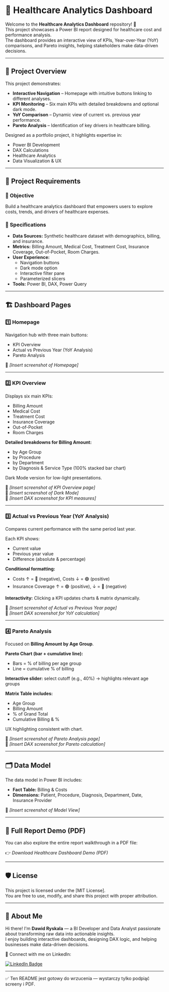 # 🏥 Healthcare Analytics Dashboard

Welcome to the **Healthcare Analytics Dashboard** repository! 🚀  
This project showcases a Power BI report designed for healthcare cost and performance analysis.  
The dashboard provides an interactive view of KPIs, Year-over-Year (YoY) comparisons, and Pareto insights, helping stakeholders make data-driven decisions.

---

## 📘 Project Overview

This project demonstrates:

- **Interactive Navigation** – Homepage with intuitive buttons linking to different analyses.
- **KPI Monitoring** – Six main KPIs with detailed breakdowns and optional dark mode.
- **YoY Comparison** – Dynamic view of current vs. previous year performance.
- **Pareto Analysis** – Identification of key drivers in healthcare billing.

Designed as a portfolio project, it highlights expertise in:

- Power BI Development  
- DAX Calculations  
- Healthcare Analytics  
- Data Visualization & UX  

---

## 🚀 Project Requirements

### 🎯 Objective
Build a healthcare analytics dashboard that empowers users to explore costs, trends, and drivers of healthcare expenses.

### 📌 Specifications
- **Data Sources:** Synthetic healthcare dataset with demographics, billing, and insurance.  
- **Metrics:** Billing Amount, Medical Cost, Treatment Cost, Insurance Coverage, Out-of-Pocket, Room Charges.  
- **User Experience:**
  - Navigation buttons  
  - Dark mode option  
  - Interactive filter pane  
  - Parameterized slicers  
- **Tools:** Power BI, DAX, Power Query  

---

## 🏗️ Dashboard Pages

### 1️⃣ Homepage
Navigation hub with three main buttons:

- KPI Overview  
- Actual vs Previous Year (YoY Analysis)  
- Pareto Analysis  

📸 *[Insert screenshot of Homepage]*  

---

### 2️⃣ KPI Overview
Displays six main KPIs:

- Billing Amount  
- Medical Cost  
- Treatment Cost  
- Insurance Coverage  
- Out-of-Pocket  
- Room Charges  

**Detailed breakdowns for Billing Amount:**

- by Age Group  
- by Procedure  
- by Department  
- by Diagnosis & Service Type (100% stacked bar chart)  

Dark Mode version for low-light presentations.

📸 *[Insert screenshot of KPI Overview page]*  
📸 *[Insert screenshot of Dark Mode]*  
🧮 *[Insert DAX screenshot for KPI measures]*  

---

### 3️⃣ Actual vs Previous Year (YoY Analysis)
Compares current performance with the same period last year.

Each KPI shows:

- Current value  
- Previous year value  
- Difference (absolute & percentage)  

**Conditional formatting:**

- Costs ↑ = 🔴 (negative), Costs ↓ = 🟢 (positive)  
- Insurance Coverage ↑ = 🟢 (positive), ↓ = 🔴 (negative)  

**Interactivity:** Clicking a KPI updates charts & matrix dynamically.

📸 *[Insert screenshot of Actual vs Previous Year page]*  
🧮 *[Insert DAX screenshot for YoY calculation]*  

---

### 4️⃣ Pareto Analysis
Focused on **Billing Amount by Age Group**.

**Pareto Chart (bar + cumulative line):**

- Bars = % of billing per age group  
- Line = cumulative % of billing  

**Interactive slider:** select cutoff (e.g., 40%) → highlights relevant age groups

**Matrix Table includes:**

- Age Group  
- Billing Amount  
- % of Grand Total  
- Cumulative Billing & %  

UX highlighting consistent with chart.

📸 *[Insert screenshot of Pareto Analysis page]*  
🧮 *[Insert DAX screenshot for Pareto calculation]*  

---

## 🗂️ Data Model
The data model in Power BI includes:

- **Fact Table:** Billing & Costs  
- **Dimensions:** Patient, Procedure, Diagnosis, Department, Date, Insurance Provider  

📸 *[Insert screenshot of Model View]*  

---

## 📄 Full Report Demo (PDF)
You can also explore the entire report walkthrough in a PDF file:

👉 *Download Healthcare Dashboard Demo (PDF)*  

---

## 🛡️ License
This project is licensed under the [MIT License].  
You are free to use, modify, and share this project with proper attribution.

---

## 🌟 About Me
Hi there! I'm **Dawid Ryskala** — a BI Developer and Data Analyst passionate about transforming raw data into actionable insights.  
I enjoy building interactive dashboards, designing DAX logic, and helping businesses make data-driven decisions.

📌 Connect with me on LinkedIn:  

[![LinkedIn Badge](https://img.shields.io/badge/LinkedIn-Dawid%20Ryskala-blue?style=for-the-badge&logo=linkedin)](https://www.linkedin.com/in/dawidryskala/)

---

✅ Ten README jest gotowy do wrzucenia — wystarczy tylko podpiąć screeny i PDF.
